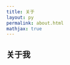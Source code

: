 ```yaml
---
title: 关于
layout: py
permalink: about.html
mathjax: true
---
```


<script type="text/javascript"src="https://i.upmath.me/latex.js"></script>

## 关于我


